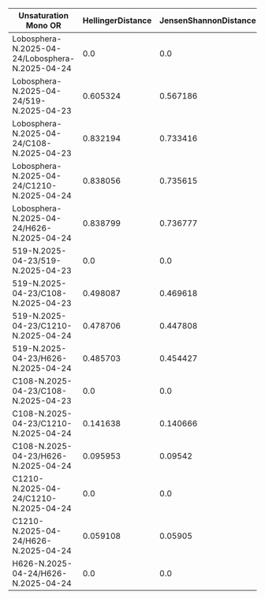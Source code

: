 | Unsaturation Mono OR                            | HellingerDistance | JensenShannonDistance | BhattacharyyaDistance | EuclideanDistance | ChebyshevDistance | ManhattanDistance | PearsonCorrelation | SpearmanRankCorrelation |
| ----------------------------------------------- | ----------------- | --------------------- | --------------------- | ----------------- | ----------------- | ----------------- | ------------------ | ----------------------- |
| Lobosphera-N.2025-04-24/Lobosphera-N.2025-04-24 | 0.0               | 0.0                   | 0.007758              | 0.0               | 0.0               | 0.0               | 1.0                | 1.0                     |
| Lobosphera-N.2025-04-24/519-N.2025-04-23        | 0.605324          | 0.567186              | 0.468249              | 0.548214          | 0.367527          | 1.330052          | -0.256949          | 0.076923                |
| Lobosphera-N.2025-04-24/C108-N.2025-04-23       | 0.832194          | 0.733416              | 1.192077              | 0.636114          | 0.385051          | 1.750733          | -0.446114          | -0.582418               |
| Lobosphera-N.2025-04-24/C1210-N.2025-04-24      | 0.838056          | 0.735615              | 1.224864              | 0.614589          | 0.385051          | 1.748132          | -0.523299          | -0.657469               |
| Lobosphera-N.2025-04-24/H626-N.2025-04-24       | 0.838799          | 0.736777              | 1.229113              | 0.620317          | 0.385051          | 1.751723          | -0.503306          | -0.651944               |
| 519-N.2025-04-23/519-N.2025-04-23               | 0.0               | 0.0                   | 0.00727               | 0.0               | 0.0               | 0.0               | 1.0                | 1.0                     |
| 519-N.2025-04-23/C108-N.2025-04-23              | 0.498087          | 0.469618              | 0.289968              | 0.422279          | 0.25932           | 1.148715          | 0.175609           | 0.401099                |
| 519-N.2025-04-23/C1210-N.2025-04-24             | 0.478706          | 0.447808              | 0.264984              | 0.361041          | 0.206703          | 1.013239          | 0.297551           | 0.270722                |
| 519-N.2025-04-23/H626-N.2025-04-24              | 0.485703          | 0.454427              | 0.273817              | 0.381942          | 0.236125          | 1.053618          | 0.24446            | 0.265197                |
| C108-N.2025-04-23/C108-N.2025-04-23             | 0.0               | 0.0                   | 2.2204e-16            | 0.0               | 0.0               | 0.0               | 1.0                | 1.0                     |
| C108-N.2025-04-23/C1210-N.2025-04-24            | 0.141638          | 0.140666              | 0.020265              | 0.147599          | 0.082611          | 0.323461          | 0.91125            | 0.977915                |
| C108-N.2025-04-23/H626-N.2025-04-24             | 0.095953          | 0.09542               | 0.00925               | 0.09006           | 0.056434          | 0.203567          | 0.969698           | 0.98344                 |
| C1210-N.2025-04-24/C1210-N.2025-04-24           | 0.0               | 0.0                   | -0.0                  | 0.0               | 0.0               | 0.0               | 1.0                | 1.0                     |
| C1210-N.2025-04-24/H626-N.2025-04-24            | 0.059108          | 0.05905               | 0.0035                | 0.061352          | 0.038337          | 0.134698          | 0.982025           | 0.994444                |
| H626-N.2025-04-24/H626-N.2025-04-24             | 0.0               | 0.0                   | -2.2204e-16           | 0.0               | 0.0               | 0.0               | 1.0                | 1.0                     |
